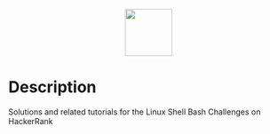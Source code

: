 <p align="center">  
        <img height=85 src="https://d3keuzeb2crhkn.cloudfront.net/hackerrank/assets/styleguide/logo_wordmark-f5c5eb61ab0a154c3ed9eda24d0b9e31.svg"> 
</p>


# Description
Solutions and related tutorials  for the Linux Shell Bash Challenges on HackerRank
